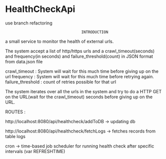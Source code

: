 # HealthCheckApi
use branch refactoring


                                      INTRODUCTION
                                      
a small service to monitor the health of external urls.

The system accept a list of http/https urls and a crawl_timeout(seconds) and frequency(in seconds) and failure_threshold(count) in JSON format from data.json file

crawl_timeout : System will wait for this much time before giving up on the url
frequency : System will wait for this much time before retrying again.
failure_threshold : count of retries possible for that url

The system iterates over all the urls in the system and try to do a HTTP GET on the URL(wait for the crawl_timeout) seconds before giving up on the URL. 

ROUTES : 

http://localhost:8080/api/healthcheck/addToDB  -> updating db

http://localhost:8080/api/healthcheck/fetchLogs -> fetches records from table logs

cron -> time-based job scheduler for running health check after specific intervals (var REFRESHTIME)


